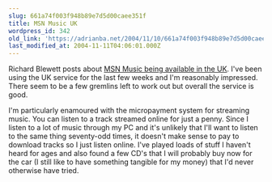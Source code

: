 ```yaml
---
slug: 661a74f003f948b89e7d5d00caee351f
title: MSN Music UK
wordpress_id: 342
old_link: 'https://adrianba.net/2004/11/10/661a74f003f948b89e7d5d00caee351f/'
last_modified_at: 2004-11-11T04:06:01.000Z
---
```


Richard Blewett posts about
[
MSN Music being available in the UK](http://www.dotnetconsult.co.uk/weblog/permalink.aspx/fc437c3d-92e2-4ce0-a981-0f3886d1542c). I've been using the UK
service for the last few weeks and I'm reasonably impressed. There
seem to be a few gremlins left to work out but overall the service
is good.

I'm particularly enamoured with the micropayment system for
streaming music. You can listen to a track streamed online for just
a penny. Since I listen to a lot of music through my PC and it's
unlikely that I'll want to listen to the same thing seventy-odd
times, it doesn't make sense to pay to download tracks so I just
listen online. I've played loads of stuff I haven't heard for ages
and also found a few CD's that I will probably buy now for the car
(I still like to have something tangible for my money) that I'd
never otherwise have tried.
